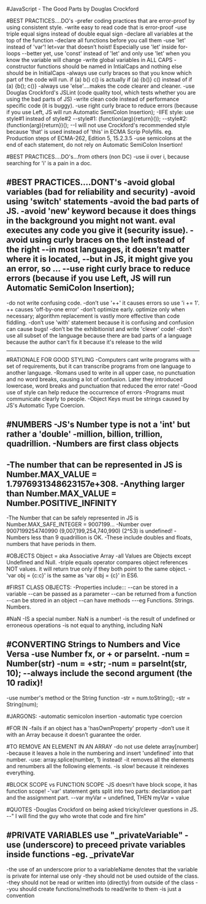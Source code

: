 #JavaScript - The Good Parts by Douglas Crockford

#BEST PRACTICES….DO's
-prefer coding practices that are error-proof by using consistent style.
-write easy to read code that is error-proof
-use triple equal signs instead of double equal sign
-declare all variables at the top of the function
-declare all functions before you call them
-use 'let' instead of 'var'! let=var that doesn’t hoist! Especially use 'let' inside for-loops
--better yet, use 'const' instead of 'let' and only use 'let' when you know the variable will change
-write global variables in ALL CAPS
-constructor functions should be named in IntialCaps and nothing else should be in InitialCaps
-always use curly braces so that you know which part of the code will run.  if (a) b() c() is actually if (a) {b()} c() instead of if (a) {b(); c()}
-always use 'else'….makes the code clearer and cleaner.
-use Douglas Crockford's JSLint (code quality tool, which tests whether you are using the bad parts of JS)
-write clean code instead of performance specific code (it is buggy). 
-use right curly brace to reduce errors (because if you use Left, JS will run Automatic SemiColon Insertion);
-IIFE style: use style#1 instead of style#2
--style#1: (function(arg){return}());
--style#2: (function(arg){return})();
--I will not use Crockford's recommended style because 'that' is used instead of 'this' in ECMA Scrip Polyfills. eg. 
Production steps of ECMA-262, Edition 5, 15.2.3.5
-use semicolons at the end of each statement, do not rely on Automatic SemiColon Insertion!


#BEST PRACTICES….DO's…from others (non DC)
-use ii over i, because searching for 'i' is a pain in a doc.


#BEST PRACTICES….DONT's
-avoid global variables (bad for reliability and security)
-avoid using 'switch' statements
-avoid the bad parts of JS.
-avoid 'new' keyword because it does things in the background you might not want. eval executes any code you give it (security issue).
-avoid using curly braces on the left instead of the right
--in most languages, it doesn’t matter where it is located, 
--but in JS, it might give you an error, so …
--use right curly brace to reduce errors (because if you use Left, JS will run Automatic SemiColon Insertion);
--
-do not write confusing code.
-don’t use '++' it causes errors so use 'i += 1'. ++ causes 'off-by-one error'
-don’t optimize early. optimize only when necessary; algorithm replacement is vastly more effective than code fiddling.
-don’t use 'with' statement because it is confusing and confusion can cause bugs!
-don’t be the exhibitionist and write 'clever' code!
-don’t use all subset of the language because there are bad parts of a language because the author can't fix it because it's release to the wild

------------------------------------------------------------------------------------------------------------------------------------------


#RATIONALE FOR GOOD STYLING
-Computers cant write programs with a set of requirements, but it can transcribe programs from one language to another language.
-Romans used to write in all upper case, no punctuation and no word breaks, causing a lot of confusion. Later they introduced lowercase, word breaks and punctuation that reduced the error rate!
-Good use of style can help reduce the occurrence of errors 
-Programs must communicate clearly to people.
-Object Keys must be strings caused by JS's Automatic Type Coercion.


#NUMBERS
-JS's Number type is not a 'int' but rather a 'double'
-million, billion, trillion, quadrillion.
-Numbers are first class objects
-
-The number that can be represented in JS is Number.MAX_VALUE = 1.7976931348623157e+308.
-Anything larger than Number.MAX_VALUE = Number.POSITIVE_INFINITY
-
-The Number that can be safely represented in JS is Number.MAX_SAFE_INTEGER = 9007199…
-Number over 9007199254740990 (9,007,199,254,740,990) (2^53) is undefined!
-Numbers less than 9 quadrillion is OK. 
-These include doubles and floats, numbers that have periods in them.


#OBJECTS
Object = aka Associative Array
-all Values are Objects except Undefined and Null.
-triple equals operator compares object references NOT values. it will return true only if they both point to the same object.
-'var obj = {c:c}' is the same as 'var obj = {c}' in ES6.


#FIRST CLASS OBJECTS:
-Properties include:::
--can be stored in a variable
--can be passed as a parameter
--can be returned from a function
--can be stored in an object
--can have methods
---eg Functions. Strings. Numbers. 


#NaN
-IS a special number. NaN is a number!
-is the result of undefined or erroneous operations
-is not equal to anything, including NaN


#CONVERTING Strings to Numbers and Vice Versa
-use Number fx, or + or parseInt.
-num = Number(str)
-num = +str;
-num = parseInt(str, 10);
--always include the second argument (the 10 radix)!
--
-use number's method or the String function
-str = num.toString();
-str = String(num);


#JARGONS:
-automatic semicolon insertion
-automatic type coercion


#FOR IN
-fails if an object has a 'hasOwnProperty' property
-don’t use it with an Array because it doesn’t guarantee the order.


#TO REMOVE AN ELEMENT IN AN ARRAY
-do not use delete array[number]
-because it leaves a hole in the numbering and insert 'undefined' into that number.
-use: array.splice(number, 1) instead!
-it removes all the elements and renumbers all the following elements.
-is slow! because it reindexes everything.


#BLOCK SCOPE vs FUNCTION SCOPE
-JS doesn’t have block scope, it has function scope!
-'var' statement gets split into two parts: declaration part and the assignment part.
--var myVar = undefined, THEN myVar = value


#QUOTES
-Douglas Crockford on being asked tricky/clever questions in JS.
--" I will find the guy who wrote that code and fire him"



#PRIVATE VARIABLES use "_privateVariable"
-use (underscore) to preceed private variables inside functions
-eg. _privateVar
--
-the use of an underscore prior to a variableName denotes that the variable is private for internal use only
-they should not be used outside of the class.
-they should not be read or written into (directly) from outside of the class
--you should create functions/methods to read/write to them
-is just a convention

